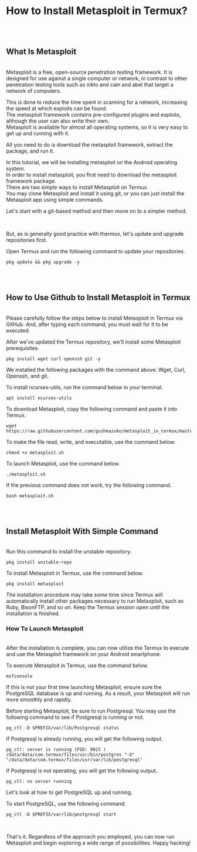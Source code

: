 # How to Install Metasploit in Termux?


<br/>
<br/>

## What Is Metasploit

<br/>
Metasploit is a free, open-source penetration testing framework.  
It is designed for use against a single computer or network, in contrast to other penetration testing tools such as nikto and cain and abel that target a network of computers.

This is done to reduce the time spent in scanning for a network, increasing the speed at which exploits can be found.  
The metasploit framework contains pre-configured plugins and exploits, although the user can also write their own.  
Metasploit is available for almost all operating systems, so it is very easy to get up and running with it.

All you need to do is download the metasploit framework, extract the package, and run it.

In this tutorial, we will be installing metasploit on the Android operating system.  
In order to install metasploit, you first need to download the metasploit framework package.  
There are two simple ways to install Metasploit on Termux.  
You may clone Metasploit and install it using git, or you can just install the Metasploit app using simple commands.

Let's start with a git-based method and then move on to a simpler method.

<br/>

But, as is generally good practice with thermux, let's update and upgrade repositories first.

Open Termux and run the following command to update your repositories.

```
pkg update && pkg upgrade -y
```

<br/>
<br/>

## How to Use Github to Install Metasploit in Termux

<br/>
Please carefully follow the steps below to install Metasploit in Termux via GitHub. And, after typing each command, you must wait for it to be executed.

After we've updated the Termux repository, we'll install some Metasploit prerequisites.

```
pkg install wget curl openssh git -y
```

We installed the following packages with the command above: Wget, Curl, Openssh, and git.

To install ncurses-utils, run the command below in your terminal.

```
apt install ncurses-utils
```

To download Metasploit, copy the following command and paste it into Termux.

```
wget https://raw.githubusercontent.com/gushmazuko/metasploit_in_termux/master/metasploit.sh
```

To make the file read, write, and executable, use the command below.

```
chmod +x metasploit.sh
```

To launch Metasploit, use the command below.

```
./metasploit.sh
```

If the previous command does not work, try the following command.

```
bash metasploit.sh
```

<br/>
<br/>

## Install Metasploit With Simple Command

<br/>
Run this command to install the unstable repository.

```
pkg install unstable-repo
```

To install Metasploit in Termux, use the command below.

```
pkg install metasploit
```

The installation procedure may take some time since Termux will automatically install other packages necessary to run Metasploit, such as Ruby, BisonFTP, and so on. Keep the Termux session open until the installation is finished.
<br/>

### How To Launch Metasploit

<br/>
After the installation is complete, you can now utilize the Termux to execute and use the Metasploit framework on your Android smartphone.

<br/>

To execute Metasploit in Termux, use the command below.

```
msfconsole
```

If this is not your first time launching Metasploit, ensure sure the PostgreSQL database is up and running. As a result, your Metasploit will run more smoothly and rapidly.

Before starting Metasploit, be sure to run Postgresql. You may use the following command to see if Postgresql is running or not.

```
pg_ctl -D $PREFIX/var/lib/Postgresql status
```

If Postgresql is already running, you will get the following output.

```
pg_ctl: server is running (PID: 9023 ) /data/data/com.termux/files/usr/bin/postgres "-D" "/data/data/com.termux/files/usr/var/lib/postgresql"
```

If Postgresql is not operating, you will get the following output.

```
pg_ctl: no server running
```

Let's look at how to get PostgreSQL up and running.

To start PostgreSQL, use the following command.

```
pg_ctl -D $PREFIX/var/lib/postgresql start
```

<br/>

That's it. Regardless of the approach you employed, you can now run Metasploit and begin exploring a wide range of possibilities. Happy hacking!

